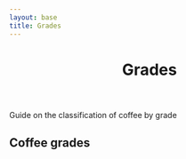 ```yaml
---
layout: base
title: Grades
---
```

<header>
  <div class="container">
    <div class="header-content">
      <h1>Grades</h1>
    </div>
  </div>
</header>

<article> 
  <div class="container">
    <div class="row">
      <div class="col-md-8 mx-auto">
        <p class="lead">
          Guide on the classification of coffee by grade
        </p>
        <h2>Coffee grades</h2>
        <div id="coffeegradestable"></div>
        <div id="example-table"></div>
      </div>
    </div>
  </div>
</article>

<link href="https://unpkg.com/tabulator-tables@4.8.1/dist/css/tabulator.min.css" rel="stylesheet">
<script type="text/javascript" src="https://unpkg.com/tabulator-tables@4.8.1/dist/js/tabulator.min.js"></script>

<script>
var table = new Tabulator("#coffeegradestablee", {
    ajaxURL:"/data/grades/coffeegrades.json", //ajax URL
});
</script> 

<script>
var table = new Tabulator("#example-table", {
    height:"311px",
    columns:[
    {title:"Name", field:"name"},
    {title:"Progress", field:"progress", sorter:"number"},
    {title:"Gender", field:"gender"},
    {title:"Rating", field:"rating"},
    {title:"Favourite Color", field:"col"},
    {title:"Date Of Birth", field:"dob", hozAlign:"center"},
    ],
});
</script>